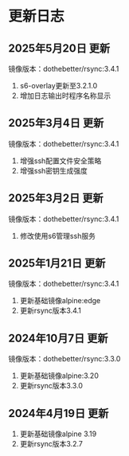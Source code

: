 # 更新日志

## 2025年5月20日 更新
镜像版本：dothebetter/rsync:3.4.1
1. s6-overlay更新至3.2.1.0
2. 增加日志输出时程序名称显示

## 2025年3月4日 更新
镜像版本：dothebetter/rsync:3.4.1
1. 增强ssh配置文件安全策略
2. 增强ssh密钥生成强度

## 2025年3月2日 更新
镜像版本：dothebetter/rsync:3.4.1
1. 修改使用s6管理ssh服务

## 2025年1月21日 更新
镜像版本：dothebetter/rsync:3.4.1
1. 更新基础镜像alpine:edge
2. 更新rsync版本3.4.1

## 2024年10月7日 更新
镜像版本：dothebetter/rsync:3.3.0
1. 更新基础镜像alpine:3.20
2. 更新rsync版本3.3.0

## 2024年4月19日 更新
1. 更新基础镜像alpine 3.19
2. 更新rsync版本3.2.7